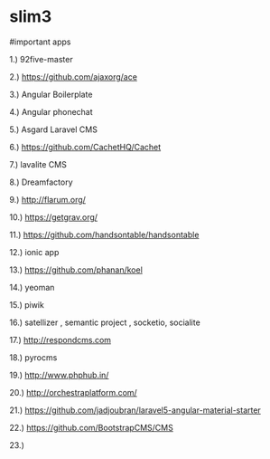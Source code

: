 # slim3 

#important apps

1.) 92five-master

2.) https://github.com/ajaxorg/ace

3.) Angular Boilerplate

4.) Angular phonechat

5.) Asgard Laravel CMS

6.) https://github.com/CachetHQ/Cachet

7.) lavalite CMS

8.) Dreamfactory

9.) http://flarum.org/

10.) https://getgrav.org/

11.) https://github.com/handsontable/handsontable

12.) ionic app

13.) https://github.com/phanan/koel

14.) yeoman

15.) piwik

16.) satellizer , semantic project , socketio, socialite

17.) http://respondcms.com

18.) pyrocms

19.) http://www.phphub.in/


20.) http://orchestraplatform.com/

21.) https://github.com/jadjoubran/laravel5-angular-material-starter

22.) https://github.com/BootstrapCMS/CMS

23.) 
